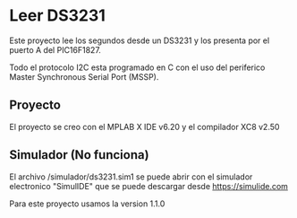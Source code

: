 # Leer  DS3231

Este proyecto lee los segundos desde un DS3231 y los presenta por el puerto A del PIC16F1827.

Todo el protocolo I2C esta programado en C con el uso del periferico Master Synchronous Serial Port (MSSP).

## Proyecto

El proyecto se creo con el MPLAB X IDE v6.20 y el compilador XC8 v2.50


## Simulador (No funciona)

El archivo /simulador/ds3231.sim1 se puede abrir con el simulador electronico "SimulIDE" que se puede descargar desde https://simulide.com 

Para este proyecto usamos la version 1.1.0
